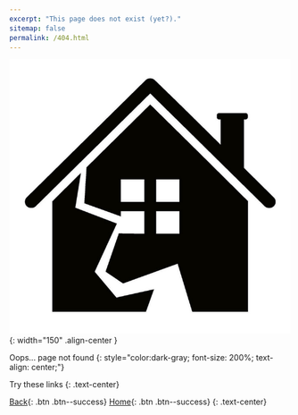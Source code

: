 ```yaml
---
excerpt: "This page does not exist (yet?)."
sitemap: false
permalink: /404.html
---
```


![404](/assets/images/404.png){: width="150" .align-center  }

Oops... page not found
{: style="color:dark-gray; font-size: 200%; text-align: center;"}

Try these links
{: .text-center}

[Back](javascript:history.back()){: .btn .btn--success}
[Home](/){: .btn .btn--success}
{: .text-center}
